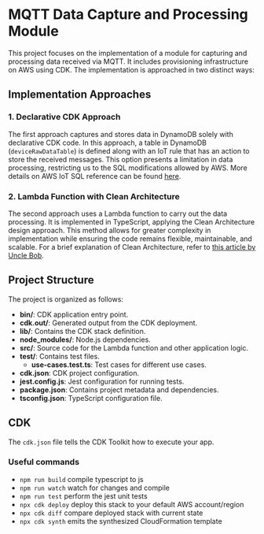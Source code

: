 # MQTT Data Capture and Processing Module

This project focuses on the implementation of a module for capturing and processing data received via MQTT. It includes provisioning infrastructure on AWS using CDK. The implementation is approached in two distinct ways:

## Implementation Approaches

### 1. Declarative CDK Approach

The first approach captures and stores data in DynamoDB solely with declarative CDK code. In this approach, a table in DynamoDB (`deviceRawDataTable`) is defined along with an IoT rule that has an action to store the received messages. This option presents a limitation in data processing, restricting us to the SQL modifications allowed by AWS. More details on AWS IoT SQL reference can be found [here](https://docs.aws.amazon.com/iot/latest/developerguide/iot-sql-reference.html).

### 2. Lambda Function with Clean Architecture

The second approach uses a Lambda function to carry out the data processing. It is implemented in TypeScript, applying the Clean Architecture design approach. This method allows for greater complexity in implementation while ensuring the code remains flexible, maintainable, and scalable. For a brief explanation of Clean Architecture, refer to [this article by Uncle Bob](https://blog.cleancoder.com/uncle-bob/2012/08/13/the-clean-architecture.html).

## Project Structure

The project is organized as follows:

- **bin/**: CDK application entry point.
- **cdk.out/**: Generated output from the CDK deployment.
- **lib/**: Contains the CDK stack definition.
- **node_modules/**: Node.js dependencies.
- **src/**: Source code for the Lambda function and other application logic.
- **test/**: Contains test files.
  - **use-cases.test.ts**: Test cases for different use cases.
- **cdk.json**: CDK project configuration.
- **jest.config.js**: Jest configuration for running tests.
- **package.json**: Contains project metadata and dependencies.
- **tsconfig.json**: TypeScript configuration file.


## CDK

The `cdk.json` file tells the CDK Toolkit how to execute your app.

### Useful commands

* `npm run build`   compile typescript to js
* `npm run watch`   watch for changes and compile
* `npm run test`    perform the jest unit tests
* `npx cdk deploy`  deploy this stack to your default AWS account/region
* `npx cdk diff`    compare deployed stack with current state
* `npx cdk synth`   emits the synthesized CloudFormation template
